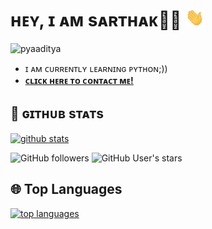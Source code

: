 # ʜᴇʏ, ɪ ᴀᴍ sᴀʀᴛʜᴀᴋ👨‍💻  <img src="https://raw.githubusercontent.com/ABSphreak/ABSphreak/master/gifs/Hi.gif" width="30px"> 
  
 <p align="left"> <img src="https://komarev.com/ghpvc/?username=pyaaditya&label=Profile%20views&color=0e75b6&style=plastic" alt="pyaaditya" /> </p> 
  
 - ɪ ᴀᴍ ᴄᴜʀʀᴇɴᴛʟʏ ʟᴇᴀʀɴɪɴɢ ᴘʏᴛʜᴏɴ;)) 
 - **[ᴄʟɪᴄᴋ ʜᴇʀᴇ ᴛᴏ ᴄᴏɴᴛᴀᴄᴛ ᴍᴇ!](https://t.me/noobzen)** 
  
  
 ##  🐙 **ɢɪᴛʜᴜʙ sᴛᴀᴛs** 
  
 [![github stats](https://github-readme-stats.vercel.app/api?username=pyaaditya&show_icons=true&theme=radical)](https://github.com/pyaaditya) 
  
 ![GitHub followers](https://img.shields.io/github/followers/pyaaditya?color=aqua&label=Followers&style=for-the-badge) 
 ![GitHub User's stars](https://img.shields.io/github/stars/pyaaditya?affiliations=OWNER&color=aqua&style=for-the-badge) 
  
  
 ## 🌐 **Top Languages** 
  
 [![top languages](https://github-readme-stats.vercel.app/api/top-langs/?username=war-legend&show_icons=true&theme=radical&layout=compact)](https://github.com/pyaaditya)